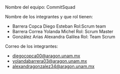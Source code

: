 Nombre del equipo: CommitSquad

Nombre de los integrantes y que rol tienen:
- Barrera Copca Diego Esteban Rol:Scrum team
- Barrera Correa Yolanda Michel   Rol: Scrum Master
- González Arias Alexandra Galilea Rol: Team Scrum

  
Correo de los integrantes:
- diegocopca00@aragon.unam.mx
- yolandabarrera03@aragon.unam.mx
- alexandragonzalez34@aragon.unam.mx

